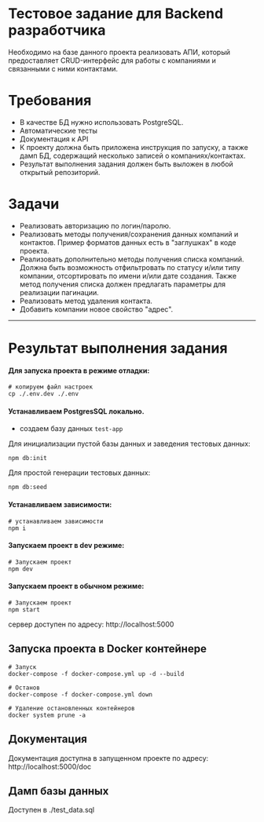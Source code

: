 # Тестовое задание для Backend разработчика

Необходимо на базе данного проекта реализовать АПИ, который предоставляет CRUD-интерфейс для работы с компаниями и связанными с ними контактами.

# Требования

* В качестве БД нужно использовать PostgreSQL.
* Автоматические тесты
* Документация к API
* К проекту должна быть приложена инструкция по запуску, а также дамп БД, содержащий несколько записей о компаниях/контактах.
* Результат выполнения задания должен быть выложен в любой открытый репозиторий.

# Задачи

* Реализовать авторизацию по логин/паролю.
* Реализовать методы получения/сохранения данных компаний и контактов. Пример форматов данных есть в "заглушках" в коде проекта.
* Реализовать дополнительно методы получения списка компаний. Должна быть возможность отфильтровать по статусу и/или типу компании, отсортировать по имени и/или дате создания. Также метод получения списка должен предлагать параметры для реализации пагинации.
* Реализовать метод удаления контакта.
* Добавить компании новое свойство "адрес".


------

# Результат выполнения задания

#### Для запуска проекта в режиме отладки:

```shell
# копируем файл настроек
cp ./.env.dev ./.env
```

#### Устанавливаем PostgresSQL локально.
* создаем базу данных `test-app`

Для инициализации пустой базы данных и заведения тестовых данных:
```shell
npm db:init
```
Для простой генерации тестовых данных:
```shell
npm db:seed
```

#### Устанавливаем зависимости:
``` shell
# устанавливаем зависимости
npm i
```

#### Запускаем проект в dev режиме:
```shell
# Запускаем проект
npm dev
```

#### Запускаем проект в обычном режиме:
``` shell
# Запускаем проект
npm start
```
сервер доступен по адресу: http://localhost:5000

## Запуска проекта в Docker контейнере

```shell
# Запуск
docker-compose -f docker-compose.yml up -d --build

# Останов
docker-compose -f docker-compose.yml down

# Удаление остановленных контейнеров
docker system prune -a
```

## Документация

Документация доступна в запущенном проекте по адресу: http://localhost:5000/doc

## Дамп базы данных

Доступен в ./test_data.sql
